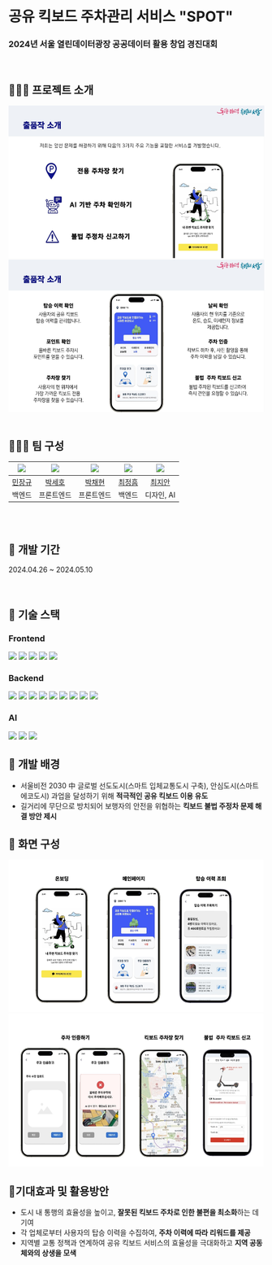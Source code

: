 # 공유 킥보드 주차관리 서비스 "SPOT"

### 2024년 서울 열린데이터광장 공공데이터 활용 창업 경진대회

<br>

## 👨🏼‍💻 프로젝트 소개

<img src="docs\7.jpg" width="800" height="300">
<img src="docs\8.jpg" width="800" height="300">
<br></br>

## 🧑‍🤝‍🧑 팀 구성

| <img src="https://avatars.githubusercontent.com/u/133879283?v=4" width="140"> | <img src="https://avatars.githubusercontent.com/u/34148750?v=4" width="140"> | <img src="https://avatars.githubusercontent.com/u/96588957?v=4" width="140"> | <img src="https://avatars.githubusercontent.com/u/79458446?v=4" width="140"> | <img src="https://avatars.githubusercontent.com/u/43908014?v=4" width="140"> |
| :---------------------------------------------------------------------------: | :--------------------------------------------------------------------------: | :--------------------------------------------------------------------------: | :--------------------------------------------------------------------------: | :--------------------------------------------------------------------------: |
|                     [민장규](https://github.com/Jang99u)                      |                     [박세호](https://github.com/sayyyho)                     |                     [박채현](https://github.com/lwittyl)                     |                  [최정흠](https://github.com/JeongHeumChoi)                  |                    [최지안](https://github.com/choijian)                     |
|                                    백엔드                                     |                                  프론트엔드                                  |                                  프론트엔드                                  |                                    백엔드                                    |                                  디자인, AI                                  |

<br></br>

## 📅 개발 기간

2024.04.26 ~ 2024.05.10  
 <br></br>

## 🔧 기술 스택

### Frontend

<div>
  <img src="https://img.shields.io/badge/html5-E34F26?style=for-the-badge&logo=html5&logoColor=white">
  <img src="https://img.shields.io/badge/css3-1572B6?style=for-the-badge&logo=css3&logoColor=white">
  <img src="https://img.shields.io/badge/javascript-F7DF1E?style=for-the-badge&logo=javascript&logoColor=black">
  <img src="https://img.shields.io/badge/TypeScript-007ACC?style=for-the-badge&logo=typescript&logoColor=white">
  <img src="https://img.shields.io/badge/Next.js-000000?style=for-the-badge&logo=Next.js&logoColor=white">
</div>

### Backend

<div>
  <img src="https://img.shields.io/badge/ubuntu-E95420?style=for-the-badge&logo=ubuntu&logoColor=white">
  <img src="https://img.shields.io/badge/java-007396?style=for-the-badge&logo=OpenJDK&logoColor=white">
  <img src="https://img.shields.io/badge/Spring-6DB33F?style=for-the-badge&logo=Spring&logoColor=white">
  <img src="https://img.shields.io/badge/spring%20boot-6DB33F?style=for-the-badge&logo=springboot&logoColor=white">
  <img src="https://img.shields.io/badge/spring%20security-6DB33F?style=for-the-badge&logo=SPRING%20SECURITY&logoColor=white">
  <img src="https://img.shields.io/badge/mysql-4479A1?style=for-the-badge&logo=mysql&logoColor=white">
  <img src="https://img.shields.io/badge/amazon%20EC2-FF9900?style=for-the-badge&logo=amazon%20ec2&logoColor=white">
  <img src="https://img.shields.io/badge/GitHub Actions-2088FF?style=for-the-badge&logo=GitHub Actions&logoColor=white">
  <img src="https://img.shields.io/badge/docker-2496ED?style=for-the-badge&logo=docker&logoColor=white">

</div>

### AI

<div>
  <img src="https://img.shields.io/badge/python-3776AB?style=for-the-badge&logo=python&logoColor=white">
  <img src="https://img.shields.io/badge/tensorflow-FF6F00?style=for-the-badge&logo=tensorflow&logoColor=white">
  <img src="https://img.shields.io/badge/Azure%20CustomVision-2088FF?style=for-the-badge&logo=azure%20customvision&logoColor=white">
</div>

## 🐧 개발 배경

- 서울비전 2030 中 글로벌 선도도시(스마트 입체교통도시 구축), 안심도시(스마트 에코도시) 과업을 달성하기 위해 **적극적인 공유 킥보드 이용 유도**
- 길거리에 무단으로 방치되어 보행자의 안전을 위협하는 **킥보드 불법 주정차 문제 해결 방안 제시**

## 🎨 화면 구성

<img src="docs\22.jpg" width="800" height="300">
<img src="docs\23.jpg" width="800" height="300">

## 🐳기대효과 및 활용방안

- 도시 내 통행의 효율성을 높이고, **잘못된 킥보드 주차로 인한 불편을 최소화**하는 데 기여
- 각 업체로부터 사용자의 탑승 이력을 수집하여, **주차 이력에 따라 리워드를 제공**
- 지역별 교통 정책과 연계하여 공유 킥보드 서비스의 효율성을 극대화하고 **지역 공동체와의 상생을 모색**
